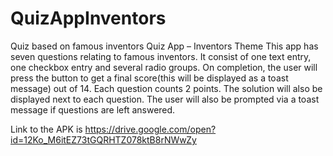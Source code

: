 # QuizAppInventors
Quiz based on famous inventors
Quiz App – Inventors Theme
This app has seven questions relating to famous inventors. It consist of one text entry, one checkbox entry and several radio groups. 
On completion, the user will press the button to get a final score(this will be displayed as a toast message) out of 14. 
Each question counts 2 points. The solution will also be displayed next to each question.
The user will also be prompted via a toast message if questions are left answered.

Link to the APK is https://drive.google.com/open?id=12Ko_M6itEZ73tGQRHTZ078ktB8rNWwZy
